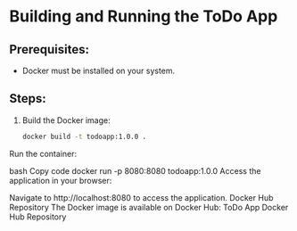 # Building and Running the ToDo App

## Prerequisites:
- Docker must be installed on your system.

## Steps:
1. Build the Docker image:
   ```bash
   docker build -t todoapp:1.0.0 .
Run the container:

bash
Copy code
docker run -p 8080:8080 todoapp:1.0.0
Access the application in your browser:

Navigate to http://localhost:8080 to access the application.
Docker Hub Repository
The Docker image is available on Docker Hub:
ToDo App Docker Hub Repository
